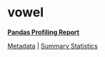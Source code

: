# vowel

[**Pandas Profiling Report**](https://epistasislab.github.io/penn-ml-benchmarks/profile/vowel.html)

[Metadata](metadata.yaml) | [Summary Statistics](summary_stats.tsv)

